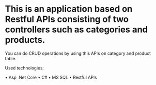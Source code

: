 # This is an application based on Restful APIs consisting of two controllers such as categories and products.

You can do CRUD operations by using this APIs on category and product table. 

Used technologies;

•	Asp .Net Core
•	C# 
•	MS SQL
•	Restful APIs
